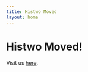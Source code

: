 ```yaml
---
title: Histwo Moved
layout: home
---
```

# Histwo Moved!
Visit us [here](https://Histwo.github.io).
